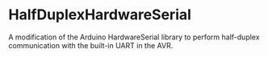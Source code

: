 # HalfDuplexHardwareSerial
A modification of the Arduino HardwareSerial library to perform half-duplex communication with the built-in UART in the AVR.
